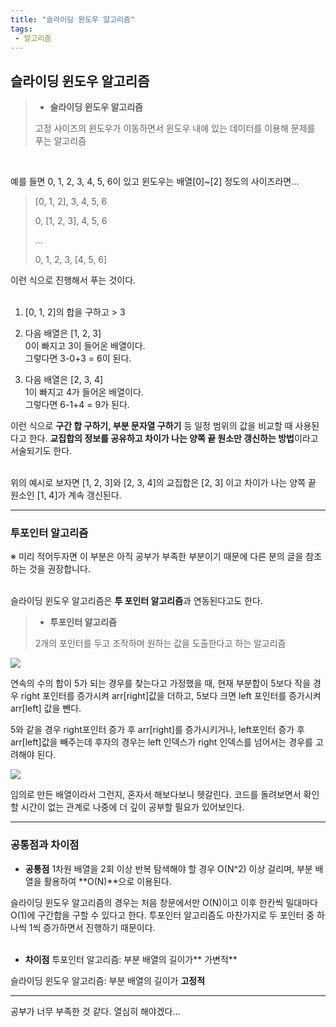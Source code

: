 ```yaml
---
title: "슬라이딩 윈도우 알고리즘"
tags:
 - 알고리즘
---
```

## 슬라이딩 윈도우 알고리즘
> - **슬라이딩 윈도우 알고리즘**
>   
> 고정 사이즈의 윈도우가 이동하면서 윈도우 내에 있는 데이터를 이용해 문제를 푸는 알고리즘
<br/>

예를 들면 0, 1, 2, 3, 4, 5, 6이 있고 윈도우는 배열[0]~[2] 정도의 사이즈라면... <br/>

> [0, 1, 2], 3, 4, 5, 6 
>
> 0, [1, 2, 3], 4, 5, 6
> 
> ...
>  
> 0, 1, 2, 3, [4, 5, 6] 

이런 식으로 진행해서 푸는 것이다.<br/><br/>

1. [0, 1, 2]의 합을 구하고 > 3

2. 다음 배열은 [1, 2, 3]<br/>
   0이 빠지고 3이 들어온 배열이다.<br/>
   그렇다면 3-0+3 = 6이 된다.

3. 다음 배열은 [2, 3, 4]<br/>
   1이 빠지고 4가 들어온 배열이다.<br/>
   그렇다면 6-1+4 = 9가 된다.

이런 식으로 **구간 합 구하기, 부분 문자열 구하기** 등 일정 범위의 값을 비교할 때 사용된다고 한다. **교집합의 정보를 공유하고 차이가 나는 양쪽 끝 원소만 갱신하는 방법**이라고 서술되기도 한다. 

<br/>
위의 예시로 보자면 [1, 2, 3]와 [2, 3, 4]의 교집합은 [2, 3] 이고 차이가 나는 양쪽 끝 원소인 [1, 4]가 계속 갱신된다. 

***

### 투포인터 알고리즘
※ 미리 적어두자면 이 부분은 아직 공부가 부족한 부분이기 때문에 다른 분의 글을 참조하는 것을 권장합니다.<br/><br/>

슬라이딩 윈도우 알고리즘은 **투 포인터 알고리즘**과 연동된다고도 한다. 

> - **투포인터 알고리즘**
> 
> 2개의 포인터를 두고 조작하며 원하는 값을 도출한다고 하는 알고리즘

![](https://velog.velcdn.com/images/doyeong0526/post/4f2313c6-4113-4509-9b13-829a2604319e/image.png)


연속의 수의 합이 5가 되는 경우를 찾는다고 가정했을 때, 현재 부분합이 5보다 작을 경우 right 포인터를 증가시켜 arr[right]값을 더하고, 5보다 크면 left 포인터를 증가시켜 arr[left] 값을 뺀다.<br/>

5와 같을 경우 right포인터 증가 후 arr[right]를 증가시키거나, left포인터 증가 후 arr[left]값을 빼주는데 후자의 경우는 left 인덱스가 right 인덱스를 넘어서는 경우를 고려해야 된다.<br/>

![](https://velog.velcdn.com/images/doyeong0526/post/d0a7adfb-72d8-4f36-aa7c-9eac69448c26/image.png)

임의로 만든 배열이라서 그런지, 혼자서 해보다보니 헷갈린다. 코드를 돌려보면서 확인할 시간이 없는 관계로 나중에 더 깊이 공부할 필요가 있어보인다.

***

### 공통점과 차이점

- **공통점**
1차원 배열을 2회 이상 반복 탐색해야 할 경우 O(N^2) 이상 걸리며, 부분 배열을 활용하여 **O(N)**으로 이용된다.<br/>
 
슬라이딩 윈도우 알고리즘의 경우는 처음 창문에서만 O(N)이고 이후 한칸씩 밀대마다 O(1)에 구간합을 구할 수 있다고 한다. 투포인터 알고리즘도 마찬가지로 두 포인터 중 하나씩 1씩 증가하면서 진행하기 때문이다.
<br/><br/>

- **차이점**
투포인터 알고리즘: 부분 배열의 길이가** 가변적**

슬라이딩 윈도우 알고리즘: 부분 배열의 길이가 **고정적**

***
공부가 너무 부족한 것 같다. 열심히 해야겠다...
